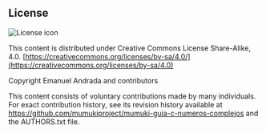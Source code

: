 ## License
![License icon](https://licensebuttons.net/l/by-sa/3.0/88x31.png)

This content is distributed under Creative Commons License Share-Alike, 4.0. [https://creativecommons.org/licenses/by-sa/4.0/](https://creativecommons.org/licenses/by-sa/4.0)

Copyright Emanuel Andrada and contributors

This content consists of voluntary contributions made by many
individuals. For exact contribution history, see its revision history
available at https://github.com/mumukiproject/mumuki-guia-c-numeros-complejos and the AUTHORS.txt file.

